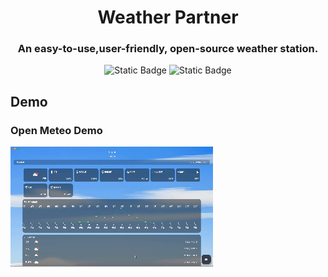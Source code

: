 <h1 align="center"> Weather Partner</h1>
<h3 align="center"> An easy-to-use,user-friendly, open-source weather station. </h3>

<p align="center">
<img alt="Static Badge" src="https://img.shields.io/badge/Made_By_Flutter-blue">
<img alt="Static Badge" src="https://img.shields.io/badge/License-MIT-yellow">
</p>

## Demo
### Open Meteo Demo
<img align="center" alt="Open Meteo Demo" src="https://github.com/Kaih1825/Weather_Partner/blob/master/README%20Resources/Open%20Meteo%20demo.gif?raw=true width:500"/>